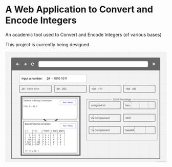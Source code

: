 # A Web Application to Convert and Encode Integers
An academic tool used to Convert and Encode Integers (of various bases)

This project is currently being designed.

![Prototype Screen Shot](mock_up.png)